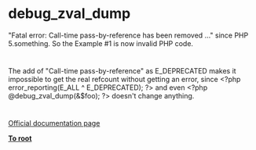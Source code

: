 # debug_zval_dump




<div class="phpcode"><span class="html">
&quot;Fatal error: Call-time pass-by-reference has been removed ...&quot; since PHP 5.something. So the Example #1 is now invalid PHP code.</span>
</div>
  

#


<div class="phpcode"><span class="html">
The add of &quot;Call-time pass-by-reference&quot; as E_DEPRECATED makes it impossible to get the real refcount without getting an error, since <span class="default">&lt;?php error_reporting</span><span class="keyword">(</span><span class="default">E_ALL </span><span class="keyword">^ </span><span class="default">E_DEPRECATED</span><span class="keyword">); </span><span class="default">?&gt;</span> and even <span class="default">&lt;?php </span><span class="keyword">@</span><span class="default">debug_zval_dump</span><span class="keyword">(&amp;</span><span class="default">$foo</span><span class="keyword">); </span><span class="default">?&gt;</span> doesn&apos;t change anything.</span>
</div>
  

#

[Official documentation page](https://www.php.net/manual/en/function.debug-zval-dump.php)

**[To root](/README.md)**